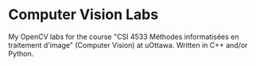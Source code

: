 # Computer Vision Labs
My OpenCV labs for the course "CSI 4533 Méthodes informatisées en traitement d'image" (Computer Vision) at uOttawa.
Written in C++ and/or Python.
